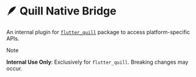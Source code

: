 # 🪶 Quill Native Bridge

An internal plugin for [`flutter_quill`](https://pub.dev/packages/flutter_quill) package to access platform-specific APIs.

> [!NOTE]
> **Internal Use Only**: Exclusively for `flutter_quill`. Breaking changes may occur.